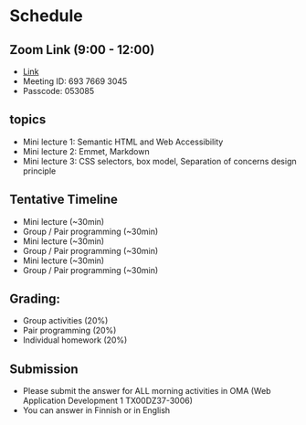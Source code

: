 
# Schedule 

## Zoom Link (9:00 - 12:00)

- [Link](https://metropolia.zoom.us/j/69376693045?pwd=QkJLOHdPVFR6dW5LR0tWRDVTb3ZMdz09)
- Meeting ID: 693 7669 3045
- Passcode: 053085

## topics 
 
- Mini lecture 1: Semantic HTML and Web Accessibility  
- Mini lecture 2: Emmet, Markdown 
- Mini lecture 3: CSS selectors, box model, Separation of concerns design principle

## Tentative Timeline

- Mini lecture (~30min)
- Group / Pair programming (~30min)
- Mini lecture (~30min)
- Group / Pair programming (~30min)
- Mini lecture (~30min)
- Group / Pair programming (~30min)

## Grading: 

- Group activities (20%)
- Pair programming (20%)
- Individual homework (20%)

## Submission

- Please submit the answer for ALL morning activities in OMA (Web Application Development 1 TX00DZ37-3006)
- You can answer in Finnish or in English
